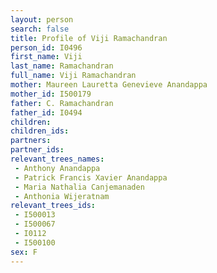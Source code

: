 ```yaml
---
layout: person
search: false
title: Profile of Viji Ramachandran
person_id: I0496
first_name: Viji
last_name: Ramachandran
full_name: Viji Ramachandran
mother: Maureen Lauretta Genevieve Anandappa
mother_id: I500179
father: C. Ramachandran
father_id: I0494
children:
children_ids:
partners:
partner_ids:
relevant_trees_names:
 - Anthony Anandappa
 - Patrick Francis Xavier Anandappa
 - Maria Nathalia Canjemanaden
 - Anthonia Wijeratnam
relevant_trees_ids:
 - I500013
 - I500067
 - I0112
 - I500100
sex: F
---
```


